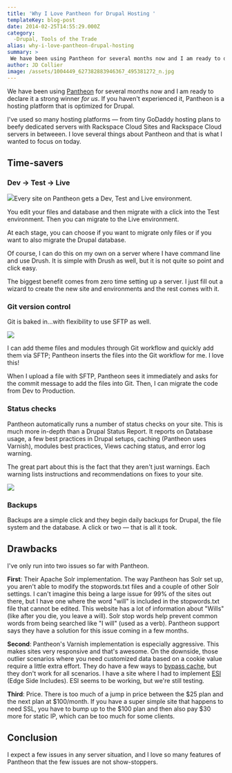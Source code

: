 ```yaml
---
title: 'Why I Love Pantheon for Drupal Hosting '
templateKey: blog-post
date: 2014-02-25T14:55:29.000Z
category: 
  -Drupal, Tools of the Trade
alias: why-i-love-pantheon-drupal-hosting
summary: > 
 We have been using Pantheon for several months now and I am ready to declare it a strong winner for us. If you haven't experienced it, Pantheon is a hosting platform that is optimized for Drupal.
author: JD Collier
image: /assets/1004449_627382883946367_495381272_n.jpg
---
```


We have been using [Pantheon](https://pantheon.io/) for several months now and I am ready to declare it a strong winner _for us_. If you haven't experienced it, Pantheon is a hosting platform that is optimized for Drupal.

I've used so many hosting platforms — from tiny GoDaddy hosting plans to beefy dedicated servers with Rackspace Cloud Sites and Rackspace Cloud servers in betweeen. I love several things about Pantheon and that is what I wanted to focus on today.

Time-savers
-----------

### Dev -> Test -> Live

![](/assets/dev-test-live-environments.png)Every site on Pantheon gets a Dev, Test and Live environment.

You edit your files and database and then migrate with a click into the Test environment. Then you can migrate to the Live environment.

At each stage, you can choose if you want to migrate only files or if you want to also migrate the Drupal database.

Of course, I can do this on my own on a server where I have command line and use Drush. It is simple with Drush as well, but it is not quite so point and click easy.

The biggest benefit comes from zero time setting up a server. I just fill out a wizard to create the new site and environments and the rest comes with it.

### Git version control

Git is baked in...with flexibility to use SFTP as well.

![](/assets/git-sftp-combined_0.png)

I can add theme files and modules through Git workflow and quickly add them via SFTP; Pantheon inserts the files into the Git workflow for me. I love this!

When I upload a file with SFTP, Pantheon sees it immediately and asks for the commit message to add the files into Git. Then, I can migrate the code from Dev to Production.

### Status checks

Pantheon automatically runs a number of status checks on your site. This is much more in-depth than a Drupal Status Report. It reports on Database usage, a few best practices in Drupal setups, caching (Pantheon uses Varnish), modules best practices, Views caching status, and error log warning.

The great part about this is the fact that they aren't just warnings. Each warning lists instructions and recommendations on fixes to your site.

![](/assets/status-checks.png)

### Backups

Backups are a simple click and they begin daily backups for Drupal, the file system and the database. A click or two — that is all it took.

Drawbacks
---------

I've only run into two issues so far with Pantheon.

**First**: Their Apache Solr implementation. The way Pantheon has Solr set up, you aren't able to modify the stopwords.txt files and a couple of other Solr settings. I can't imagine this being a large issue for 99% of the sites out there, but I have one where the word "will" is included in the stopwords.txt file that cannot be edited. This website has a lot of information about "Wills" (like after you die, you leave a will). Solr stop words help prevent common words from being searched like "I will" (used as a verb). Pantheon support says they have a solution for this issue coming in a few months.

**Second**: Pantheon's Varnish implementation is especially aggressive. This makes sites very responsive and that's awesome. On the downside, those outlier scenarios where you need customized data based on a cookie value require a little extra effort. They do have a few ways to [bypass cache](https://pantheon.io/docs/articles/sites/varnish/), but they don't work for all scenarios. I have a site where I had to implement [ESI](https://www.drupal.org/project/esi) (Edge Side Includes). ESI seems to be working, but we're still testing.

**Third**: Price. There is too much of a jump in price between the $25 plan and the next plan at $100/month. If you have a super simple site that happens to need SSL, you have to bump up to the $100 plan and then also pay $30 more for static IP, which can be too much for some clients.

Conclusion
----------

I expect a few issues in any server situation, and I love so many features of Pantheon that the few issues are not show-stoppers.